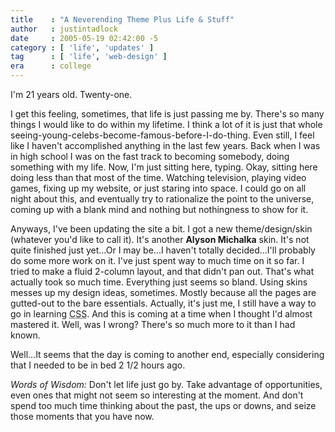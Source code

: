 ```yaml
---
title    : "A Neverending Theme Plus Life & Stuff"
author   : justintadlock
date     : 2005-05-19 02:42:00 -5
category : [ 'life', 'updates' ]
tag      : [ 'life', 'web-design' ]
era      : college
---
```


I'm 21 years old.  Twenty-one.

I get this feeling, sometimes, that life is just passing me by.  There's so many things I would like to do within my lifetime.  I think a lot of it is just that whole seeing-young-celebs-become-famous-before-I-do-thing.  Even still, I feel like I haven't accomplished anything in the last few years.  Back when I was in high school I was on the fast track to becoming somebody, doing something with my life.  Now, I'm just sitting here, typing.  Okay, sitting here doing less than that most of the time.  Watching television, playing video games, fixing up my website, or just staring into space.  I could go on all night about this, and eventually try to rationalize the point to the universe, coming up with a blank mind and nothing but nothingness to show for it.

Anyways, I've been updating the site a bit.  I got a new theme/design/skin (whatever you'd like to call it).  It's another <strong> Alyson Michalka</strong> skin.  It's not quite finished just yet...Or I may be...I haven't totally decided...I'll probably do some more work on it.  I've just spent way to much time on it so far.  I tried to make a fluid 2-column layout, and that didn't pan out.  That's what actually took so much time.  Everything just seems so bland.  Using skins messes up my design ideas, sometimes.  Mostly because all the pages are gutted-out to the bare essentials.  Actually, it's just me, I still have a way to go in learning <acronym title="Cascading Style Sheets"> CSS</acronym>.  And this is coming at a time when I thought I'd almost mastered it.  Well, was I wrong?  There's so much more to it than I had known.

Well...It seems that the day is coming to another end, especially considering that I needed to be in bed 2 1/2 hours ago.

<em>Words of Wisdom:</em> Don't let life just go by.  Take advantage of opportunities, even ones that might not seem so interesting at the moment.  And don't spend too much time thinking about the past, the ups or downs, and seize those moments that you have now.
